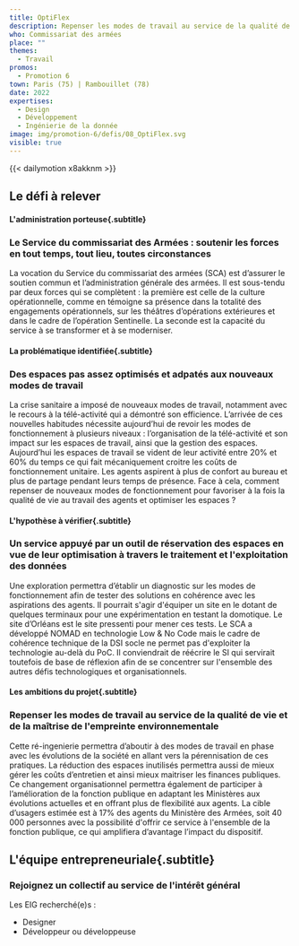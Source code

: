 ```yaml
---
title: OptiFlex
description: Repenser les modes de travail au service de la qualité de vie et de la maîtrise de l'empreinte environnementale 
who: Commissariat des armées
place: ""
themes:
  - Travail
promos:
  - Promotion 6
town: Paris (75) | Rambouillet (78) 
date: 2022
expertises:
  - Design
  - Développement
  - Ingénierie de la donnée
image: img/promotion-6/defis/08_OptiFlex.svg
visible: true
---
```


{{< dailymotion x8akknm >}}

## Le défi à relever

#### L'administration porteuse{.subtitle}
### Le Service du commissariat des Armées : soutenir les forces en tout temps, tout lieu, toutes circonstances
La vocation du Service du commissariat des armées (SCA) est d’assurer le soutien commun et l’administration générale des armées. Il est sous-tendu par deux forces qui se complètent : la première est celle de la culture opérationnelle, comme en témoigne sa présence dans la totalité des engagements opérationnels, sur les théâtres d’opérations extérieures et dans le cadre de l’opération Sentinelle. La seconde est la capacité du service à se transformer et à se moderniser.

#### La problématique identifiée{.subtitle}
### Des espaces pas assez optimisés et adpatés aux nouveaux modes de travail
La crise sanitaire a imposé de nouveaux modes de travail, notamment avec le recours à la télé-activité qui a démontré son efficience. L’arrivée de ces nouvelles habitudes nécessite aujourd’hui de revoir les modes de fonctionnement à plusieurs niveaux : l’organisation de la télé-activité et son impact sur les espaces de travail, ainsi que la gestion des espaces.
Aujourd’hui les espaces de travail se vident de leur activité entre 20% et 60% du temps ce qui fait mécaniquement croitre les coûts de fonctionnement unitaire. Les agents aspirent à plus de confort au bureau et plus de partage pendant leurs temps de présence. Face à cela, comment repenser de nouveaux modes de fonctionnement pour favoriser à la fois la qualité de vie au travail des agents et optimiser les espaces ?

#### L'hypothèse à vérifier{.subtitle}
### Un service appuyé par un outil de réservation des espaces en vue de leur optimisation à travers le traitement et l'exploitation des données
Une exploration permettra d’établir un diagnostic sur les modes de fonctionnement afin de tester des solutions en cohérence avec les aspirations des agents. Il pourrait s'agir d'équiper un site en le dotant de quelques terminaux pour une expérimentation en testant la domotique. Le site d’Orléans est le site pressenti pour mener ces tests.
Le SCA a développé NOMAD en technologie Low &amp; No Code mais le cadre de cohérence technique de la DSI socle ne permet pas d'exploiter la technologie au-delà du PoC. Il conviendrait de réécrire le SI qui servirait toutefois de base de réflexion afin de se concentrer sur l'ensemble des autres défis technologiques et organisationnels. 

#### Les ambitions du projet{.subtitle}
### Repenser les modes de travail au service de la qualité de vie et de la maîtrise de l'empreinte environnementale
Cette ré-ingenierie permettra d’aboutir à des modes de travail en phase avec les évolutions de la société en allant vers la pérennisation de ces pratiques. La réduction des espaces inutilisés permettra aussi de mieux gérer les coûts d’entretien et ainsi mieux maitriser les finances publiques. Ce changement organisationnel permettra également de participer à l’amélioration de la fonction publique en adaptant les Ministères aux évolutions actuelles et en offrant plus de flexibilité aux agents.
La cible d’usagers estimée est à 17% des agents du Ministère des Armées, soit 40 000 personnes avec la possibilité d'offrir ce service à l'ensemble de la fonction publique, ce qui amplifiera d’avantage l’impact du dispositif. 

## L'équipe entrepreneuriale{.subtitle}
### Rejoignez un collectif au service de l'intérêt général

Les EIG recherché(e)s :
* Designer
* Développeur ou développeuse